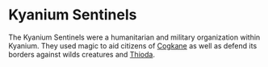 # Kyanium Sentinels

The Kyanium Sentinels were a humanitarian and military organization within Kyanium. They used magic to aid citizens of [Cogkane](../solar-system/warble-d/radiance/cogkane.md) as well as defend its borders against wilds creatures and [Thioda](../solar-system/warble-d/radiance/thioda.md).
